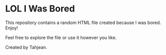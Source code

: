 # LOL I Was Bored

This repository contains a random HTML file created because I was bored. Enjoy!

Feel free to explore the file or use it however you like.

Created by Tahjean.
